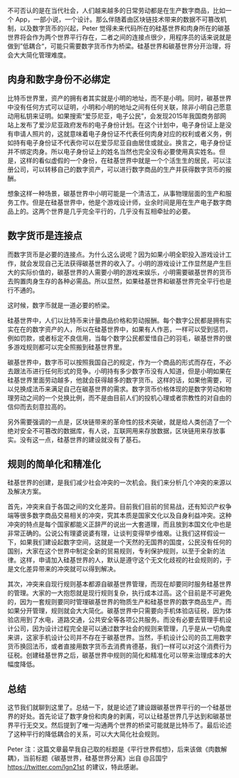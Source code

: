 不可否认的是在当代社会，人们越来越多的日常劳动都是在生产数字商品，比如一个 App，一部小说，一个设计。那么伴随着由区块链技术带来的数据不可篡改机制，以及数字货币的兴起，Peter 觉得未来代码所在的硅基世界和肉身所在的碳基世界将会作为两个世界平行存在，二者之间的连接点很少，用程序员的话来说就是做到”低耦合“，可能只需要数字货币作为桥梁。硅基世界和碳基世界分开治理，将会大大简化管理难度。

## 肉身和数字身份不必绑定

比特币世界里，资产的拥有者其实就是小明的地址，而不是小明。同时，碳基世界中没有任何方式可以证明，小明和小明的地址之间有任何关联，除非小明自己愿意动用私钥来证明。如果搜索“爱莎尼亚，电子公民”，会发现2015年我国商务部网站上发布了爱沙尼亚政府发布的电子身份计划。在这个计划中，电子身份证上是没有申请人照片的，这就意味着电子身份证不代表任何肉身对应的权利或者义务，例如持有电子身份证不代表你可以在爱莎尼亚自由居住或就业。换言之，电子身份证并不绑定肉身。所以电子身份证上的姓名当然也完全没有必要使用真实姓名。但是，这样的看似虚假的一个身份，在硅基世界中就是一个个活生生的居民，可以注册公司，可以转移自己的数字资产，可以进行数字商品的生产并获得数字货币的报酬。

想象这样一种场景，碳基世界中小明可能是一个清洁工，从事物理层面的生产和服务工作。但是在硅基世界中，他是个游戏设计师，业余时间是用在生产电子数字商品上的。这两个世界是几乎完全平行的，几乎没有互相牵扯的必要。

## 数字货币是连接点

而数字货币是必要的连接点。为什么这么说呢？因为如果小明全职投入游戏设计工作，就会发现自己无法获得碳基世界的收入了。小明的游戏设计工作显然是产生巨大的实际价值的，碳基世界的人需要小明的游戏来娱乐，小明需要碳基世界的货币去购置肉身生存的各种必需品。所以显然，如果硅基世界和碳基世界完全平行也是行不通的。

这时候，数字币就是一道必要的桥梁。

硅基世界中，人们以比特币来计量商品价格和劳动报酬。每个数字公民都是拥有实实在在的数字资产的人，所以在硅基世界中，如果有人作恶，一样可以受到惩罚，例如罚款，或者标定不良信用，当每个数字公民都爱惜自己的羽毛，碳基世界的很多游戏规则都可以完全照搬到硅基世界里。

碳基世界中，数字币可以按照我国自己的规定，作为一个商品的形式而存在，不必去跟法币进行任何形式的竞争。小明持有多少数字币没有人知道，但是小明如果在硅基世界里面劳动越多，他就会获得越多的数字货币。这样的话，如果他需要，可以兑换成法币来满足自己在碳基世界的需求。数字货币价格体现的是数字劳动和物理劳动之间的一个兑换比例，而不是由目前人们的投机心理或者宗教性的对自由的信仰而去刻意拉高的。

另外需要强调的一点是，区块链带来的革命性的技术突破，就是给人类创造了一个绝对安全不可篡改的数据库，有人说，互联网用来存放数据，区块链用来存放事实。没有这一点，硅基世界的建设就没有了基石。

## 规则的简单化和精准化

硅基世界的创建，是我们减少社会冲突的一次机会。我们来分析几个冲突的来源以及解决方案。

首先，冲突来自于各国之间的文化差异。目前我们目前的贸易战，还有知识产权争端等很多数字商品交易相关的冲突，究其本质是国家文化以及自身利益冲突。这种冲突的特点是每个国家都能义正辞严的说出一大套道理，而且放到本国文化中也是非常正确的。公说公有理婆说婆有理，让谈判变得举步维艰。让我们这样假设一下，如果我们建设起数字空间，这就是一个天然的无国界的国度，公民没有任何的国别，大家在这个世界中制定全新的贸易规则，专利保护规则，以至于全新的法律。这样，申请加入硅基世界的人，默认是遵守这个无文化歧视的社会规则的，于是文化差异带来的冲突就可以得到解决。

其次，冲突来自现行规则基本都源自碳基世界管理，而现在却要同时服务硅基世界的管理。大家的一大抱怨就是现行规则复杂，执行成本过高。这个目前是不可避免的，因为一套规则要同时管理碳基世界的物质生产和硅基世界的数字商品生产。而如果分开管理，规则就会大大简化。碳基世界中只需要向手机体验店征税，因为体验店用到了水电，道路交通，公共安全等各项公共服务。而没有必要去管理手机设计公司，因为设计过程完全是可以通过数字社会的规则来管理，几乎是从一切角度来讲，这家手机设计公司并不存在于碳基世界。当然，手机设计公司的员工用数字货币换回法币，或者直接用数字货币去消费肯德基，我们一样可以对这个消费行为征税。创建硅基世界之后，碳基世界中规则的简化和精准化可以带来治理成本的大幅度降低。

## 总结

这节我们就聊到这里了。总结一下，就是论述了建设跟碳基世界平行的一个硅基世界的好处。首先论证了数字身份和肉身的剥离，可以让硅基世界几乎达到和碳基世界平行无交叉。然后提到了唯一沟通两个世界的桥梁可能就是比特币了。最后论述了这种平行的降低耦合的关系，可以大大简化社会规则。

Peter 注：这篇文章最早我自己取的标题是《平行世界假想》，后来该做《肉数解耦》，当前标题《碳基世界，硅基世界分离》出自 @吕国宁 https://twitter.com/lgn21st 的建议，特此感谢。
